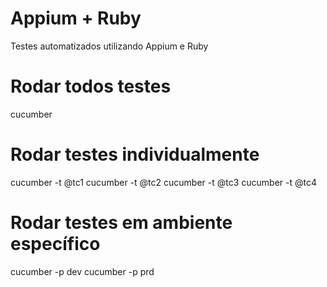 # Appium + Ruby
Testes automatizados utilizando Appium e Ruby

# Rodar todos testes
cucumber

# Rodar testes individualmente 
cucumber -t @tc1
cucumber -t @tc2
cucumber -t @tc3
cucumber -t @tc4

# Rodar testes em ambiente específico 
cucumber -p dev
cucumber -p prd
